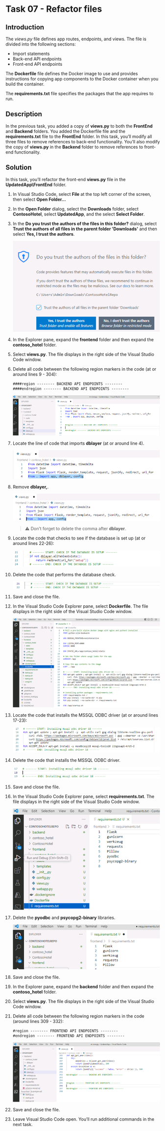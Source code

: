 # Task 07 - Refactor files

## Introduction

The *views.py* file defines app routes, endpoints, and views. The file is divided into the following sections:

- Import statements
- Back-end API endpoints
- Front-end API endpoints

The **Dockerfile** file defines the Docker image to use and provides instructions for copying app components to the Docker container when you build the container.

The **requirements.txt** file specifies the packages that the app requires to run.

## Description

In the previous task, you added a copy of **views.py** to both the **FrontEnd** and **Backend** folders. You added the Dockerfile file and the **requirements.txt** file to the **FrontEnd** folder. In this task, you’ll modify all three files to remove references to back-end functionality. You’ll also modify the copy of **views.py** in the **Backend** folder to remove references to front-end functionality.

## Solution

In this task, you’ll refactor the front-end **views.py** file in the **UpdatedApp\FrontEnd** folder.


1. In Visual Studio Code, select **File** at the top left corner of the screen, then select **Open Folder...**

1. In the **Open Folder** dialog, select the **Downloads** folder, select **ContosoHotel**, select **UpdatedApp**, and the select **Select Folder**.

1. In the **Do you trust the authors of the files in this folder?** dialog, select **Trust the authors of all files in the parent folder 'Downloads'** and then select **Yes, I trust the authors**. 

    ![yq54qnra.png](../../media/yq54qnra.png)

1. In the Explorer pane, expand the **frontend** folder and then expand the **contoso_hotel** folder.

1. Select **views.py**. The file displays in the right side of the Visual Studio Code window.

1. Delete all code between the following region markers in the code (at or around lines 9 - 304):

    ```
    ####region -------- BACKEND API ENDPOINTS --------
    ####endregion -------- BACKEND API ENDPOINTS --------
    ```

    ![qhkyv58o.png](../../media/qhkyv58o.png)

1. Locate the line of code that imports **dblayer** (at or around line 4). 

    ![c16t85vh.png](../../media/c16t85vh.png)

1. Remove **dblayer,**.

    ![1pqgxt9o.png](../../media/1pqgxt9o.png)

    > :warning: Don’t forget to delete the comma after **dblayer**.

1. Locate the code that checks to see if the database is set up (at or around lines 22-26):

    ![7xe8gkmv.png](../../media/7xe8gkmv.png)

1. Delete the code that performs the database check.

    ![l338dtbt.png](../../media/l338dtbt.png)

1. Save and close the file.

1. In the Visual Studio Code Explorer pane, select **Dockerfile**. The file displays in the right side of the Visual Studio Code window.

    ![bndhhefz.png](../../media/bndhhefz.png)

1. Locate the code that installs the MSSQL ODBC driver (at or around lines 17-23):

    ![zwgu2ey9.png](../../media/zwgu2ey9.png)

1. Delete the code that installs the MSSQL ODBC driver.

    ![l673ddid.png](../../media/l673ddid.png)

1. Save and close the file.

1. In the Visual Studio Code Explorer pane, select **requirements.txt**. The file displays in the right side of the Visual Studio Code window.

    ![8tm5egdx.png](../../media/8tm5egdx.png)

1. Delete the **pyodbc** and **psycopg2-binary** libraries.

    ![00z3g507.png](../../media/00z3g507.png)

1. Save and close the file.

1. In the Explorer pane, expand the **backend** folder and then expand the **contoso_hotel** folder.

1. Select **views.py**. The file displays in the right side of the Visual Studio Code window.

1. Delete all code between the following region markers in the code (around lines 309 - 332):
    ```
    #region -------- FRONTEND API ENDPOINTS --------
    #endregion -------- FRONTEND API ENDPOINTS --------
    ```

    ![zo0ce49i.png](../../media/zo0ce49i.png)

1. Save and close the file.
1. Leave Visual Studio Code open. You’ll run additional commands in the next task.